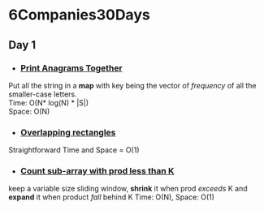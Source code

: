 # 6Companies30Days

## Day 1

- ### <a href="https://practice.geeksforgeeks.org/problems/print-anagrams-together/1/">Print Anagrams Together</a>
Put all the string in a <strong>map</strong> with key being the vector of <em>frequency</em> of all the smaller-case letters.  
Time: O(N* log(N) * |S|)  
Space: O(N)

- ### <a href="https://practice.geeksforgeeks.org/problems/overlapping-rectangles1924/1/">Overlapping rectangles</a>
Straightforward Time and Space = O(1)

- ### <a href="https://practice.geeksforgeeks.org/problems/count-the-subarrays-having-product-less-than-k1708/1/">Count sub-array with prod less than K</a>
keep a variable size sliding window, <strong>shrink</strong> it when prod <em>exceeds</em> K and <strong>expand</strong> it when product <em>fall</em> behind K
Time: O(N), Space: O(1)
